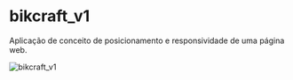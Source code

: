 # bikcraft_v1
Aplicação de conceito de posicionamento e responsividade de uma página web.

![bikcraft_v1](https://user-images.githubusercontent.com/43751751/156446493-5bd46579-a0f6-4a22-aae2-83337441889d.gif)
